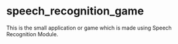 ﻿# speech_recognition_game
This is the small application or game which is made using Speech Recognition Module. 
